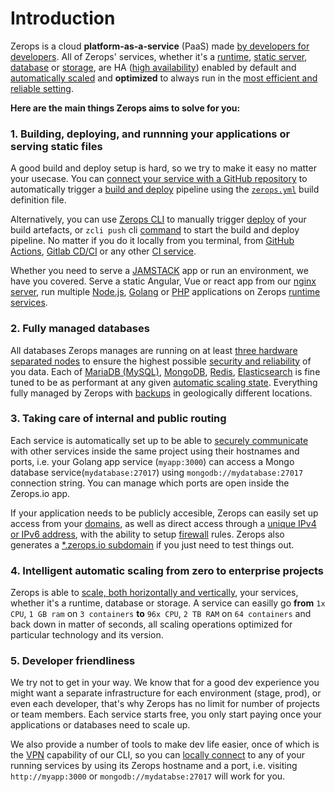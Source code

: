 # Introduction

Zerops is a cloud **platform-as-a-service** (PaaS) made [by developers for developers](/documentation/overview/made-for-developers.html). All of Zerops' services, whether it's a [runtime](/documentation/services/runtimes.html), [static server](/documentation/services/static-server.html), [database](/documentation/services/databases.html) or [storage](/documentation/services/storage.html), are HA ([high availability](/documentation/ha/why-should-i-want-high-availability.html)) enabled by default and [automatically scaled](/documentation/automatic-scaling/how-automatic-scaling-works.html) and **optimized** to always run in the [most efficient and reliable setting](/documentation/ha/zerops-enterprise-grade-reliability.html).

**Here are the main things Zerops aims to solve for you:**

### 1. Building, deploying, and runnning your applications or serving static files

A good build and deploy setup is hard, so we try to make it easy no matter your usecase. You can [connect your service with a GitHub repository](/documentation/github/github-integration.html) to automatically trigger a [build and deploy](/documentation/build/how-zerops-build-works.html) pipeline using the [`zerops.yml`](/documentation/build/build-config.html) build definition file.

Alternatively, you can use [Zerops CLI](/documentation/cli/installation-authorization.html) to manually trigger [deploy](/documentation/deploy/how-deploy-works.html) of your build artefacts, or `zcli push` cli [command](/documentation/cli/available-commands.html#push) to start the build and deploy pipeline. No matter if you do it locally from you terminal, from [GitHub Actions](/documentation/deploy/use-in-github-actions.html), [Gitlab CD/CI](/documentation/gitlab/gitlab-integration.html) or any other [CI service](/documentation/cli/available-commands.html#deploy).

Whether you need to serve a [JAMSTACK](https://jamstack.org/) app or run an environment, we have you covered. Serve a static Angular, Vue or react app from our [nginx server](/documentation/services/static-server.html), run multiple [Node.js](/documentation/services/runtimes.html#node-js), [Golang](/documentation/services/runtimes.html#golang) or [PHP](/documentation/services/runtimes.html#php) applications on Zerops [runtime services](/documentation/services/runtimes.html).


### 2. Fully managed databases

All databases Zerops manages are running on at least [three hardware separated nodes](/documentation/ha/why-should-i-want-high-availability.html) to ensure the highest possible [security and reliability](/documentation/ha/zerops-enterprise-grade-reliability.html) of you data. Each of [MariaDB (MySQL)](/documentation/services/databases.html#mariadb-mysql.html), [MongoDB](/documentation/services/databases.html#redis), [Redis](/documentation/services/databases.html#redis), [Elasticsearch](/documentation/services/databases.html#elasticsearch) is fine tuned to be as performant at any given [automatic scaling state](/documentation/automatic-scaling/how-automatic-scaling-works.html). Everything fully managed by Zerops with [backups](/documentation/backup-restore/snapshot-backup.html) in geologically different locations.


### 3. Taking care of internal and public routing

Each service is automatically set up to be able to [securely communicate](/documentation/routing/routing-between-project-services.html) with other services inside the same project using their hostnames and ports, i.e. your Golang app service (`myapp:3000`) can access a Mongo database service(`mydatabase:27017`) using `mongodb://mydatabase:27017` connection string. You can manage which ports are open inside the Zerops.io app.

If your application needs to be publicly accesible, Zerops can easily set up access from your [domains](/documentation/routing/using-your-domain.html), as well as direct access through a [unique IPv4 or IPv6 address](/documentation/routing/unique-ipv4-ipv6-addresses.html), with the ability to setup [firewall](/documentation/routing/access-through-ip-and-firewall.html) rules. Zerops also generates a [*.zerops.io subdomain](/documentation/routing/zerops-subdomain.html) if you just need to test things out.


### 4. Intelligent automatic scaling from zero to enterprise projects

Zerops is able to [scale, both horizontally and vertically](/documentation/automatic-scaling/how-automatic-scaling-works.html), your services, whether it's a runtime, database or storage. A service can easilly go **from** `1x CPU`, `1 GB ram` on `3 containers` **to** `96x CPU`, `2 TB RAM` on `64 containers` and back down in matter of seconds, all scaling operations optimized for particular technology and its version.


### 5. Developer friendliness

We try not to get in your way. We know that for a good dev experience you might want a separate infrastructure for each environment (stage, prod), or even each developer, that's why Zerops has no limit for number of projects or team members. Each service starts free, you only start paying once your applications or databases need to scale up.

We also provide a number of tools to make dev life easier, once of which is the [VPN](/documentation/cli/vpn.html) capability of our CLI, so you can [locally connect](/documentation/cli/available-commands.html#start-project-name) to any of your running services by using its Zerops hostname and a port, i.e. visiting `http://myapp:3000` or `mongodb://mydatabse:27017` will work for you.
